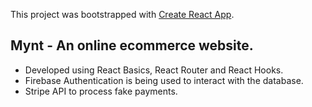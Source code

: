 This project was bootstrapped with [Create React App](https://github.com/facebook/create-react-app).

## Mynt - An online ecommerce website.

- Developed using React Basics, React Router and React Hooks.
- Firebase Authentication is being used to interact with the database.
- Stripe API to process fake payments.

